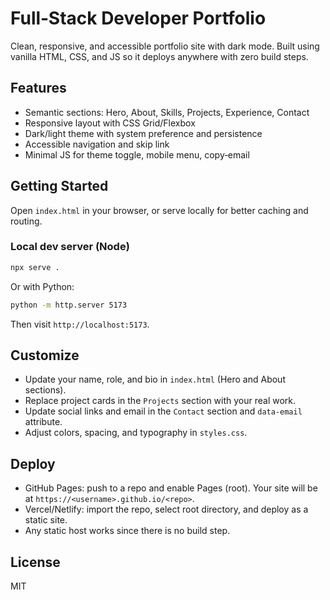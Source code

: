 # Full‑Stack Developer Portfolio

Clean, responsive, and accessible portfolio site with dark mode. Built using vanilla HTML, CSS, and JS so it deploys anywhere with zero build steps.

## Features
- Semantic sections: Hero, About, Skills, Projects, Experience, Contact
- Responsive layout with CSS Grid/Flexbox
- Dark/light theme with system preference and persistence
- Accessible navigation and skip link
- Minimal JS for theme toggle, mobile menu, copy‑email

## Getting Started
Open `index.html` in your browser, or serve locally for better caching and routing.

### Local dev server (Node)
```bash
npx serve .
```

Or with Python:
```bash
python -m http.server 5173
```

Then visit `http://localhost:5173`.

## Customize
- Update your name, role, and bio in `index.html` (Hero and About sections).
- Replace project cards in the `Projects` section with your real work.
- Update social links and email in the `Contact` section and `data-email` attribute.
- Adjust colors, spacing, and typography in `styles.css`.

## Deploy
- GitHub Pages: push to a repo and enable Pages (root). Your site will be at `https://<username>.github.io/<repo>`.
- Vercel/Netlify: import the repo, select root directory, and deploy as a static site.
- Any static host works since there is no build step.

## License
MIT


